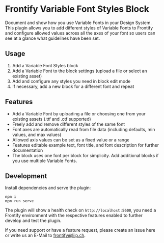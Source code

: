 # Frontify Variable Font Styles Block

Document and show how you use Variable Fonts in your Design System. This plugin allows you to add different styles of Variable Fonts to Frontify and configure allowed values across all the axes of your font so users can see at a glance what guidelines have been set.

## Usage

1. Add a Variable Font Styles block
2. Add a Variable Font to the block settings (upload a file or select an existing asset)
3. Add and configure any styles you need in block edit mode
4. If necessary, add a new block for a different font and repeat

## Features

-   Add a Variable Font by uploading a file or choosing one from your existing assets (.ttf and .otf supported)
-   Freely add and remove different styles of the same font
-   Font axes are automatically read from file data (including defaults, min values, and max values)
-   Allowed axis values can be set as a fixed value or a range
-   Features editable example text, font title, and font description for further documentation
-   The block uses one font per block for simplicity. Add additional blocks if you use multiple Variable Fonts.

## Development

Install dependencies and serve the plugin:

```
npm i
npm run serve
```

The plugin will show a health check on `http://localhost:5600`, you need a Frontify environment with the respective features enabled to further develop and test the plugin.

If you need support or have a feature request, please create an issue here or write us an E-Mail to frontify@liip.ch.
